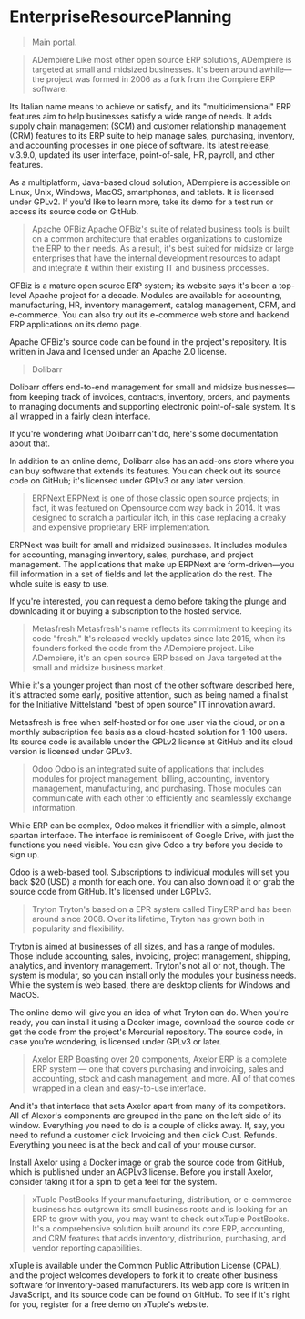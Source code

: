# EnterpriseResourcePlanning
> Main portal. 

> ADempiere
Like most other open source ERP solutions, ADempiere is targeted at small and midsized businesses. It's been around awhile—the project was formed in 2006 as a fork from the Compiere ERP software.

Its Italian name means to achieve or satisfy, and its "multidimensional" ERP features aim to help businesses satisfy a wide range of needs. It adds supply chain management (SCM) and customer relationship management (CRM) features to its ERP suite to help manage sales, purchasing, inventory, and accounting processes in one piece of software. Its latest release, v.3.9.0, updated its user interface, point-of-sale, HR, payroll, and other features.

As a multiplatform, Java-based cloud solution, ADempiere is accessible on Linux, Unix, Windows, MacOS, smartphones, and tablets. It is licensed under GPLv2. If you'd like to learn more, take its demo for a test run or access its source code on GitHub.


> Apache OFBiz
Apache OFBiz's suite of related business tools is built on a common architecture that enables organizations to customize the ERP to their needs. As a result, it's best suited for midsize or large enterprises that have the internal development resources to adapt and integrate it within their existing IT and business processes.

OFBiz is a mature open source ERP system; its website says it's been a top-level Apache project for a decade. Modules are available for accounting, manufacturing, HR, inventory management, catalog management, CRM, and e-commerce. You can also try out its e-commerce web store and backend ERP applications on its demo page.

Apache OFBiz's source code can be found in the project's repository. It is written in Java and licensed under an Apache 2.0 license.

> Dolibarr

Dolibarr offers end-to-end management for small and midsize businesses—from keeping track of invoices, contracts, inventory, orders, and payments to managing documents and supporting electronic point-of-sale system. It's all wrapped in a fairly clean interface.

If you're wondering what Dolibarr can't do, here's some documentation about that.

In addition to an online demo, Dolibarr also has an add-ons store where you can buy software that extends its features. You can check out its source code on GitHub; it's licensed under GPLv3 or any later version.


> ERPNext
ERPNext is one of those classic open source projects; in fact, it was featured on Opensource.com way back in 2014. It was designed to scratch a particular itch, in this case replacing a creaky and expensive proprietary ERP implementation.

ERPNext was built for small and midsized businesses. It includes modules for accounting, managing inventory, sales, purchase, and project management. The applications that make up ERPNext are form-driven—you fill information in a set of fields and let the application do the rest. The whole suite is easy to use.

If you're interested, you can request a demo before taking the plunge and downloading it or buying a subscription to the hosted service.


> Metasfresh
Metasfresh's name reflects its commitment to keeping its code "fresh." It's released weekly updates since late 2015, when its founders forked the code from the ADempiere project. Like ADempiere, it's an open source ERP based on Java targeted at the small and midsize business market.

While it's a younger project than most of the other software described here, it's attracted some early, positive attention, such as being named a finalist for the Initiative Mittelstand "best of open source" IT innovation award.

Metasfresh is free when self-hosted or for one user via the cloud, or on a monthly subscription fee basis as a cloud-hosted solution for 1-100 users. Its source code is available under the GPLv2 license at GitHub and its cloud version is licensed under GPLv3.


> Odoo
Odoo is an integrated suite of applications that includes modules for project management, billing, accounting, inventory management, manufacturing, and purchasing. Those modules can communicate with each other to efficiently and seamlessly exchange information.

While ERP can be complex, Odoo makes it friendlier with a simple, almost spartan interface. The interface is reminiscent of Google Drive, with just the functions you need visible. You can give Odoo a try before you decide to sign up.

Odoo is a web-based tool. Subscriptions to individual modules will set you back $20 (USD) a month for each one. You can also download it or grab the source code from GitHub. It's licensed under LGPLv3.


> Tryton
Tryton's based on a EPR system called TinyERP and has been around since 2008. Over its lifetime, Tryton has grown both in popularity and flexibility.

Tryton is aimed at businesses of all sizes, and has a range of modules. Those include accounting, sales, invoicing, project management, shipping, analytics, and inventory management. Tryton's not all or not, though. The system is modular, so you can install only the modules your business needs. While the system is web based, there are desktop clients for Windows and MacOS.

The online demo will give you an idea of what Tryton can do. When you're ready, you can install it using a Docker image, download the source code or get the code from the project's Mercurial repository. The source code, in case you're wondering, is licensed under GPLv3 or later.


> Axelor ERP
Boasting over 20 components, Axelor ERP is a complete ERP system — one that covers purchasing and invoicing, sales and accounting, stock and cash management, and more. All of that comes wrapped in a clean and easy-to-use interface.

And it's that interface that sets Axelor apart from many of its competitors. All of Alexor's components are grouped in the pane on the left side of its window. Everything you need to do is a couple of clicks away. If, say, you need to refund a customer click Invoicing and then click Cust. Refunds. Everything you need is at the beck and call of your mouse cursor.

Install Axelor using a Docker image or grab the source code from GitHub, which is published under an AGPLv3 license. Before you install Axelor, consider taking it for a spin to get a feel for the system.


> xTuple PostBooks
If your manufacturing, distribution, or e-commerce business has outgrown its small business roots and is looking for an ERP to grow with you, you may want to check out xTuple PostBooks. It's a comprehensive solution built around its core ERP, accounting, and CRM features that adds inventory, distribution, purchasing, and vendor reporting capabilities.

xTuple is available under the Common Public Attribution License (CPAL), and the project welcomes developers to fork it to create other business software for inventory-based manufacturers. Its web app core is written in JavaScript, and its source code can be found on GitHub. To see if it's right for you, register for a free demo on xTuple's website.
